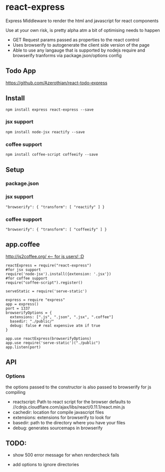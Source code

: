 react-express
=============

Express Middleware to render the html and javascript for react components

Use at your own risk, is pretty alpha atm a bit of optimising needs to happen

- GET Request params passed as properties to the react control
- Uses browserify to autogenerate the client side version of the page
- Able to use any langauge that is supported by nodejs require and browserify tranforms via package.json/options config

## Todo App
https://github.com/Azerothian/react-todo-express

## Install
```
npm install express react-express --save

```
### jsx support
```
npm install node-jsx reactify --save
```
### coffee support
```
npm install coffee-script coffeeify --save
```

## Setup

### package.json
### jsx support
```
"browserify": { "transform": [ "reactify" ] }
```
### coffee support
```
"browserify": { "transform": [ "coffeeify" ] }
```

## app.coffee
[http://js2coffee.org/ <-- for js users! :D](http://js2coffee.org/)
```
reactExpress = require("react-express")
#for jsx support
require('node-jsx').install({extension: '.jsx'})
#for coffee support
require("coffee-script").register()

serveStatic = require('serve-static')

express = require "express"
app = express()
port = 1337
browserifyOptions = {
  extensions: [".js", ".json", ".jsx", ".coffee"]
  basedir: "./public/"
  debug: false # real expensive atm if true
}

app.use reactExpress(browserifyOptions)
app.use require('serve-static')("./public")
app.listen(port)
```
## API

### Options
the options passed to the constructor is also passed to browserify for js compiling
- reactscript: Path to react script for the browser defaults to //cdnjs.cloudflare.com/ajax/libs/react/0.11.1/react.min.js
- cachedir: location for compile javascript files
- extensions: extensions for browserify to look for
- basedir: path to the directory where you have your files
- debug: generates sourcemaps in browserify


## TODO:
* show 500 error message for when rendercheck fails
- add options to ignore directories
